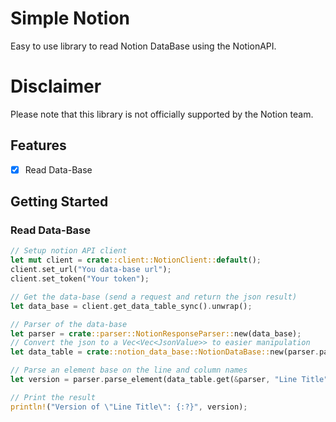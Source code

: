 # Simple Notion

Easy to use library to read Notion DataBase using the NotionAPI.

# Disclaimer

Please note that this library is not officially supported by the Notion team.

## Features

- [X] Read Data-Base

## Getting Started

### Read Data-Base

```rust
// Setup notion API client
let mut client = crate::client::NotionClient::default();
client.set_url("You data-base url");
client.set_token("Your token");

// Get the data-base (send a request and return the json result)
let data_base = client.get_data_table_sync().unwrap();

// Parser of the data-base
let parser = crate::parser::NotionResponseParser::new(data_base);
// Convert the json to a Vec<Vec<JsonValue>> to easier manipulation
let data_table = crate::notion_data_base::NotionDataBase::new(parser.parse_table());

// Parse an element base on the line and column names
let version = parser.parse_element(data_table.get(&parser, "Line Title", "Column Name").unwrap().1);

// Print the result
println!("Version of \"Line Title\": {:?}", version);
```
